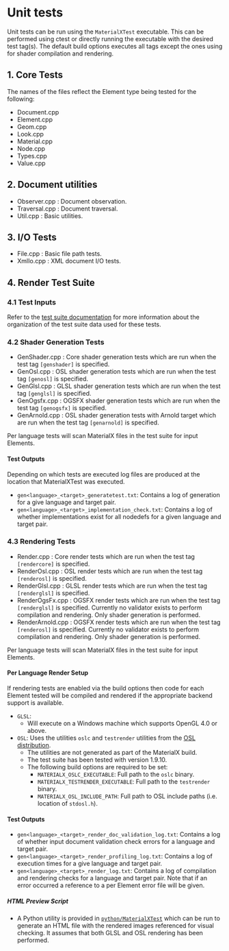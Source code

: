 # Unit tests

Unit tests can be run using the `MaterialXTest` executable. This can be performed using ctest or directly running the executable with the desired test tag(s). The default build options executes all tags except the ones using for shader compilation and rendering.

## 1. Core Tests

The names of the files reflect the Element type being tested for the following:

- Document.cpp
- Element.cpp
- Geom.cpp
- Look.cpp
- Material.cpp
- Node.cpp
- Types.cpp
- Value.cpp

## 2. Document utilities
- Observer.cpp : Document observation.
- Traversal.cpp : Document traversal.
- Util.cpp : Basic utilities.

## 3. I/O Tests

- File.cpp : Basic file path tests.
- XmlIo.cpp : XML document I/O tests.

## 4. Render Test Suite

### 4.1 Test Inputs

Refer to the [test suite documentation](../../resources/Materials/TestSuite/README.md) for more information about the organization of the test suite data used for these tests.

### 4.2 Shader Generation Tests

- GenShader.cpp : Core shader generation tests which are run when the test tag `[genshader]` is specified.
- GenOsl.cpp : OSL shader generation tests which are run when the test tag `[genosl]` is specified.
- GenGlsl.cpp : GLSL shader generation tests which are run when the test tag `[genglsl]` is specified.
- GenOgsfx.cpp : OGSFX shader generation tests which are run when the test tag `[genogsfx]` is specified.
- GenArnold.cpp :  OSL shader generation tests with Arnold target which are run when the test tag `[genarnold]` is specified.

Per language tests will scan MaterialX files in the test suite for input Elements.

#### Test Outputs
Depending on which tests are executed log files are produced at the location that MaterialXTest was executed.

- `gen<language>_<target>_generatetest.txt`: Contains a log of generation for a give language and target pair.
- `gen<language>_<target>_implementation_check.txt`: Contains a log of whether implementations exist for all nodedefs for a given language and target pair.

### 4.3 Rendering Tests

- Render.cpp : Core render tests which are run when the test tag `[rendercore]` is specified.
- RenderOsl.cpp : OSL render tests which are run when the test tag `[renderosl]` is specified.
- RenderGlsl.cpp : GLSL render tests which are run when the test tag `[renderglsl]` is specified.
- RenderOgsFx.cpp : OGSFX render tests which are run when the test tag `[renderglsl]` is specified. Currently no validator exists to perform compilation and rendering. Only shader generation is performed.
- RenderArnold.cpp : OGSFX render tests which are run when the test tag `[renderosl]` is specified. Currently no validator exists to perform compilation and rendering. Only shader generation is performed.

Per language tests will scan MaterialX files in the test suite for input Elements.

#### Per Language Render Setup

If rendering tests are enabled via the build options then code for each Element tested will be compiled and rendered if the appropriate backend support is available.
- `GLSL`:
    - Will execute on a Windows machine which supports OpenGL 4.0 or above.
- `OSL`: Uses the utilities `oslc` and `testrender` utilities from the
    [OSL distribution](https://github.com/imageworks/OpenShadingLanguage).
    - The utilities are not generated as part of the MaterialX build.
    - The test suite has been tested with version 1.9.10.
    - The following build options are required to be set:
        - `MATERIALX_OSLC_EXECUTABLE`: Full path to the `oslc` binary.
        - `MATERIALX_TESTRENDER_EXECUTABLE`: Full path to the `testrender` binary.
        - `MATERIALX_OSL_INCLUDE_PATH`: Full path to OSL include paths (i.e. location of `stdosl.h`).

#### Test Outputs

- `gen<language>_<target>_render_doc_validation_log.txt`: Contains a log of whether input document validation check errors for a language and target pair.
- `gen<language>_<target>_render_profiling_log.txt`: Contains a log of execution times for a give language and target pair.
- `gen<language>_<target>_render_log.txt`: Contains a log of compilation and rendering checks for a language and target pair. Note that if an error occurred a reference to a per Element error file will be given.

##### HTML Preview Script
- A Python utility is provided in [`python/MaterialXTest`](../../python/MaterialXTest) which can be run to generate an HTML file with the rendered images referenced for visual checking. It assumes that both GLSL and OSL rendering has been performed.

